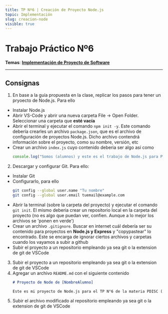 ```yaml
---
title: TP Nº6 | Creación de Proyecto Node.js
topic: Implementación
slug: creacion-node
visible: true
---
```


# Trabajo Práctico Nº6

**Temas**: **[Implementación de Proyecto de Software](/lessons/implementacion)**

<hr />

## Consignas

1. En base a la guía propuesta en la clase, replicar los pasos para tener un pryoecto de Node.js. Para ello
* Instalar Node.js
* Abrir VS-Code y abrir una nueva carpeta File -> Open Folder. Seleccionar una carpeta que **esté vacía**
* Abrir el terminal y ejecutar el comando `npm init -y`. Este comando debería crearles un archivo `package.json`, que es el archivo de configuración de proyectos Node.js. Dicho archivo contendrá información sobre el proyecto, como su nombre, versión, etc
* Crear un archivo `index.js` cuyo contenido deberia ser algo así como
    ```js
    console.log("Somos (alumnos) y este es el trabajo de Node.js para PDI (La mejor materia)")
    ```
2. Descargar y configurar Git. Para ello:
* Instalar Git
* Configurarlo, para ello
    ```bash
    git config --global user.name "Tu nombre"
    git config --global user.email tuemail@example.com
    ```
* Abrir la terminal (sobre la carpeta del proyecto) y ejecutar el comando `git init`. El mismo deberia crear un repositorio local en la carpeta del proyecto (no es algo que puedan ver, confien. Aunque a lo mejor los archivos se 'ponen en verde')
* Crear un archivo `.gitignore`. Buscar en internet cuál debería ser su contenido para proyectos en **Node.js y Express** y "copypastear" lo encontrado. Este se encarga de ignorar ciertos archivos y carpetas cuando los vayamos a subir a github
* Subir el proyecto a un repositorio empleando ya sea git o la extension de git de VSCode
3. Subir el proyecto a un repositorio empleando ya sea git o la extension de git de VSCode
4. Agregar un archivo `README.md` con el siguiente contenido
    ```md
    # Proyecto de Node de [NombreAlumno]

    Este es mi proyecto de Node.js para el TP N°6 de la materia PDISC (que es mi favorita).
    ```
5. Subir el archivo modificado al repositorio empleando ya sea git o la extension de git de VSCode

